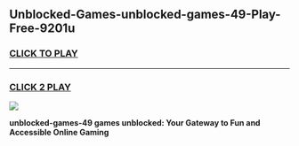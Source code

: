 
## Unblocked-Games-unblocked-games-49-Play-Free-9201u
<h3>
<a href="https://premium76.site?title=unblocked-games-49&ref=18A1">CLICK TO PLAY</a></h3>
<hr>

<h3>
<a href="https://premium76.site?title=unblocked-games-49&ref=18A1">CLICK 2 PLAY</a>
  
</h3>

<a href="https://premium76.site?title=unblocked-games-49&ref=18A1"><img src="https://clearcache.store/games.png"></a>


**unblocked-games-49 games unblocked: Your Gateway to Fun and Accessible Online Gaming**
